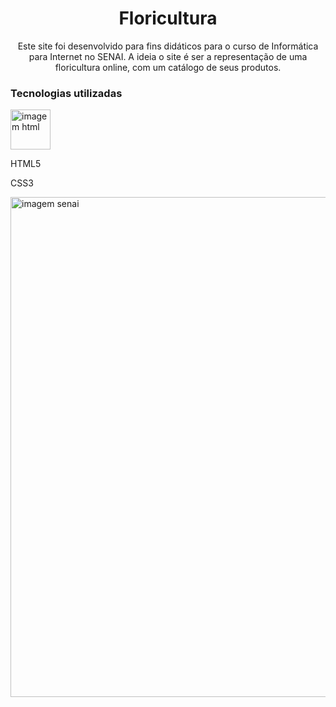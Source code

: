 <h1 align="center">Floricultura</h1>
<p align="center">Este site foi desenvolvido para fins didáticos para o curso de Informática para Internet no SENAI. A ideia o site é ser a representação de uma floricultura online, com um catálogo de seus produtos.</p>
<h3>Tecnologias utilizadas</h3>
<img src="https://simpleicons.org/icons/html5.svg" alt="imagem html" width="64px" heigth="64px">
<p>HTML5</p>
<p>CSS3</p>
<img src="https://static.portaldaindustria.com.br/media/uploads/logotipos/logo-senai.png" alt="imagem senai" width="800px" >


